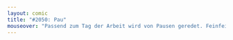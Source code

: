 ```yaml
---
layout: comic
title: "#2050: Pau"
mouseover: "Passend zum Tag der Arbeit wird von Pausen geredet. Feinfein."
---
```

